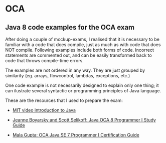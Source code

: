 # OCA
## Java 8 code examples for the OCA exam


After doing a couple of mockup-exams, I realised that it is necessary to be familiar with a code that does compile, just as much as with code that does NOT compile. Following examples include both forms of code. Incorrect statements are commented out, and can be easily transformed back to code that throws compile-time errors.

The examples are not ordered in any way. They are just grouped by similarity (eg. arrays, flowcontrol, lambdas, exceptions, etc.)

One code example is not necessarily designed to explain only one thing; it can ilustrate several syntactic or programming principles of Java language. 


These are the resources that I used to prepare the exam:


- <a href="https://www.youtube.com/watch?v=oqnLQVFaqYI&list=PLXqaWKDQpdPn4UJ2fOFxl6Yl_DC51FFUL">MIT video introduction to Java</a>

- <a href="https://www.selikoff.net/java-oca-8-programmer-i-study-guide/">Jeanne Boyarsky and Scott Selikoff: Java OCA 8 Programmer I Study Guide</a>

- <a href="https://www.manning.com/books/oca-java-se-7-programmer-i-certification-guide/">Mala Gupta: OCA Java SE 7 Programmer I Certification Guide</a>


